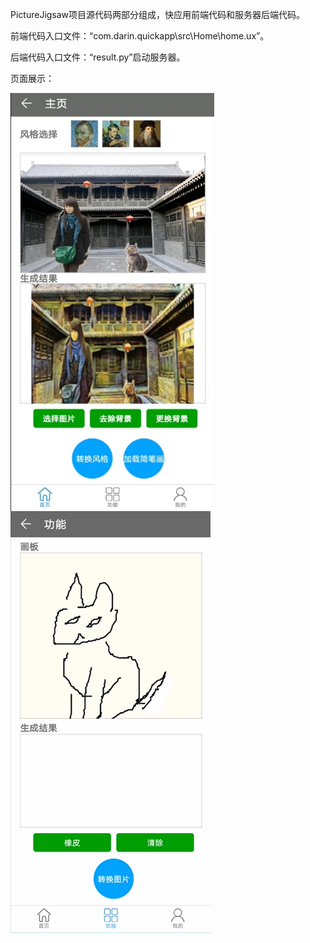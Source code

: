 PictureJigsaw项目源代码两部分组成，快应用前端代码和服务器后端代码。

前端代码入口文件：“com.darin.quickapp\src\Home\home.ux”。

后端代码入口文件：“result.py”启动服务器。

页面展示：

<img src="https://github.com/ligecarryme/PictureJigsaw/blob/master/img/home.png" style="zoom:67%;" align="left"/>



<img src="https://github.com/ligecarryme/PictureJigsaw/blob/master/img/feature.png" style="zoom:67%;" align="left"/>
